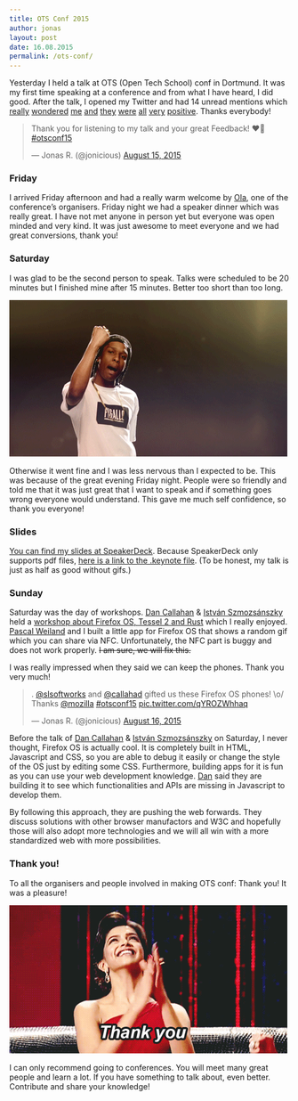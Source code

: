 ```yaml
---
title: OTS Conf 2015
author: jonas
layout: post
date: 16.08.2015
permalink: /ots-conf/
---
```


Yesterday I held a talk at OTS (Open Tech School) conf in Dortmund. It was my first time speaking at a conference and from what I have heard, I did good. After the talk, I opened my Twitter and had 14 unread mentions which [really](https://twitter.com/lhawthorn/status/632462379910070272) [wondered](https://twitter.com/anomiseditrix/status/632463527316426752) [me](https://twitter.com/rmehner/status/632463630601179136) [and](https://twitter.com/lhawthorn/status/632463683306811392) [they](https://twitter.com/hirojin/status/632463774381928448) [were](https://twitter.com/pascalweiland/status/632471490903019520) [all](https://twitter.com/Althaire/status/632466301601058816) [very](https://twitter.com/senorhuidobro/status/632466620087169024) [positive](https://twitter.com/lhawthorn/status/632467430065991680). Thanks everybody!

<blockquote class="twitter-tweet" lang="en"><p lang="en" dir="ltr">Thank you for listening to my talk and your great Feedback! ❤🙏 <a href="https://twitter.com/hashtag/otsconf15?src=hash">#otsconf15</a></p>&mdash; Jonas R. (@jonicious) <a href="https://twitter.com/jonicious/status/632470362941444096">August 15, 2015</a></blockquote> <script async src="//platform.twitter.com/widgets.js" charset="utf-8"></script>

### Friday

I arrived Friday afternoon and had a really warm welcome by [Ola](https://github.com/zoepage/), one of the conference’s organisers. Friday night we had a speaker dinner which was really great. I have not met anyone in person yet but everyone was open minded and very kind. It was just awesome to meet everyone and we had great conversions, thank you!

### Saturday

I was glad to be the second person to speak. Talks were scheduled to be 20 minutes but I finished mine after 15 minutes. Better too short than too long.

<img src="/images/rocky-happy.gif" class="img-full-width" alt="Yeah!">

Otherwise it went fine and I was less nervous than I expected to be. This was because of the great evening Friday night. People were so friendly and told me that it was just great that I want to speak and if something goes wrong everyone would understand. This gave me much self confidence, so thank you everyone!

### Slides

[You can find my slides at SpeakerDeck](https://speakerdeck.com/jonicious/you-decide-whether-people-are-able-to-use-the-web). Because SpeakerDeck only supports pdf files, [here is a link to the .keynote file](/images/talk-otsconf.key). (To be honest, my talk is just as half as good without gifs.)

<script async class="speakerdeck-embed" data-id="18220ca3e9b9473393ea6c4727478f03" data-ratio="1.77777777777778" src="//speakerdeck.com/assets/embed.js"></script>

### Sunday

Saturday was the day of workshops. [Dan Callahan](https://twitter.com/callahad) & [István Szmozsánszky](https://twitter.com/slsoftworks) held a [workshop about Firefox OS, Tessel 2 and Rust](http://www.meetup.com/de/opentechschool-dortmund/events/223912144/) which I really enjoyed. [Pascal Weiland](https://twitter.com/pascalweiland) and I built a little app for Firefox OS that shows a random gif which you can share via NFC. Unfortunately, the NFC part is buggy and does not work properly. <s>I am sure, we will fix this.</s>

I was really impressed when they said we can keep the phones. Thank you very much!

<blockquote class="twitter-tweet" lang="en"><p lang="en" dir="ltr">. <a href="https://twitter.com/slsoftworks">@slsoftworks</a> and <a href="https://twitter.com/callahad">@callahad</a> gifted us these Firefox OS phones! \o/ Thanks <a href="https://twitter.com/mozilla">@mozilla</a> <a href="https://twitter.com/hashtag/otsconf15?src=hash">#otsconf15</a> <a href="http://t.co/qYROZWhhaq">pic.twitter.com/qYROZWhhaq</a></p>&mdash; Jonas R. (@jonicious) <a href="https://twitter.com/jonicious/status/632930792067452928">August 16, 2015</a></blockquote> <script async src="//platform.twitter.com/widgets.js" charset="utf-8"></script>

Before the talk of [Dan Callahan](https://twitter.com/callahad) & [István Szmozsánszky](https://twitter.com/slsoftworks) on Saturday, I never thought, Firefox OS is actually cool. It is completely built in HTML, Javascript and CSS, so you are able to debug it easily or change the style of the OS just by editing some CSS. Furthermore, building apps for it is fun as you can use your web development knowledge. [Dan](https://twitter.com/callahad) said they are building it to see which functionalities and APIs are missing in Javascript to develop them.

By following this approach, they are pushing the web forwards. They discuss solutions with other browser manufactors and W3C and hopefully those will also adopt more technologies and we will all win with a more standardized web with more possibilities.

### Thank you!

To all the organisers and people involved in making OTS conf: Thank you! It was a pleasure!

<img src="/images/thank-you.gif" class="img-full-width" alt="Thank you!">

I can only recommend going to conferences. You will meet many great people and learn a lot. If you have something to talk about, even better. Contribute and share your knowledge! 